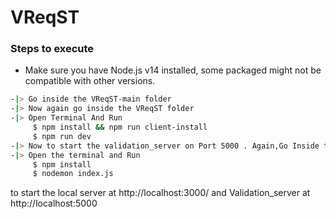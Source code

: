 # VReqST

### Steps to execute

- Make sure you have Node.js v14 installed, some packaged might not be compatible with other versions.

```sh
-|> Go inside the VReqST-main folder
-|> Now again go inside the VReqST folder
-|> Open Terminal And Run
     $ npm install && npm run client-install
     $ npm run dev
-|> Now to start the validation_server on Port 5000 . Again,Go Inside the Validation_server folder
-|> Open the terminal and Run
     $ npm install
     $ nodemon index.js
```

to start the local server at http://localhost:3000/ and Validation_server at http://localhost:5000
